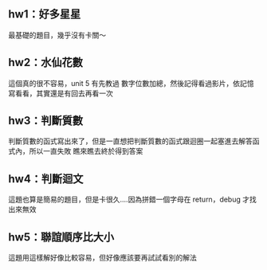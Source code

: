 ## hw1：好多星星

最基礎的題目，幾乎沒有卡關～

## hw2：水仙花數

這個真的很不容易，unit 5 有先教過 數字位數加總，然後記得看過影片，依記憶寫看看，其實還是有回去再看一次

## hw3：判斷質數

判斷質數的函式寫出來了，但是一直想把判斷質數的函式跟迴圈一起塞進去解答函式內，所以一直失敗
瞧來瞧去終於得到答案


## hw4：判斷迴文

這題也算是簡易的題目，但是卡很久....因為拼錯一個字母在 return，debug 才找出來無效

## hw5：聯誼順序比大小

這題用這樣解好像比較容易，但好像應該要再試試看別的解法
